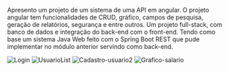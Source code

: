 Apresento um projeto de um sistema de uma API em angular. 
O projeto angular tem funcionalidades de CRUD, gráfico, campos de pesquisa, geração de relatórios, segurança e entre outros. 
Um projeto full-stack, com banco de dados e integração do back-end com o front-end. 
Tendo como base um sistema Java Web feito com o Spring Boot REST que pude implementar no módulo anterior servindo como back-end. 



![Login](https://github.com/JamesCode-Ts/Angular-REST-EAD/assets/63932833/1f1148f9-fb2a-4e37-8ec4-611126897eca)
![UsuarioList](https://github.com/JamesCode-Ts/Angular-REST-EAD/assets/63932833/ed3392d6-4079-4d24-abc0-0a1bd2126f1a)
![Cadastro-usuario2](https://github.com/JamesCode-Ts/Angular-REST-EAD/assets/63932833/0fcf338f-973c-4b2b-80f6-ab302bbe9d22)
![Grafico-salario](https://github.com/JamesCode-Ts/Angular-REST-EAD/assets/63932833/14392551-fe14-47bc-9b89-7600200351bf)
